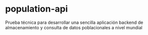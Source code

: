 # population-api
Prueba técnica para desarrollar una sencilla aplicación backend de almacenamiento y consulta de datos poblacionales a nivel mundial 
